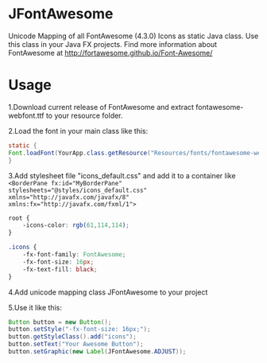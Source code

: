 # JFontAwesome
Unicode Mapping of all FontAwesome (4.3.0) Icons as static Java class. Use this class in your Java FX projects. Find more information about FontAwesome at http://fortawesome.github.io/Font-Awesome/

# Usage
1.Download current release of FontAwesome and extract fontawesome-webfont.ttf to your resource folder.

2.Load the font in your main class like this:
```java
static { 
Font.loadFont(YourApp.class.getResource("Resources/fonts/fontawesome-webfont.ttf").toExternalForm(), 12); 
}
```

3.Add stylesheet file "icons_default.css" and add it to a container like ```<BorderPane fx:id="MyBorderPane" stylesheets="@styles/icons_default.css" xmlns="http://javafx.com/javafx/8" xmlns:fx="http://javafx.com/fxml/1">```
```css
root {
    -icons-color: rgb(61,114,114);
}

.icons {
    -fx-font-family: FontAwesome;
    -fx-font-size: 16px;
    -fx-text-fill: black;
}
```

4.Add unicode mapping class JFontAwesome to your project

5.Use it like this:
```java
Button button = new Button();
button.setStyle("-fx-font-size: 16px;");
button.getStyleClass().add("icons");
button.setText("Your Awesome Button");
button.setGraphic(new Label(JFontAwesome.ADJUST));
```
